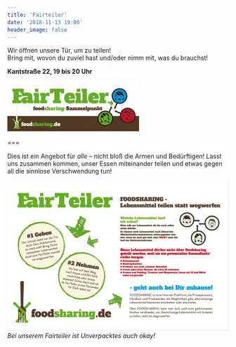 ```yaml
---
title: 'Fairteiler'
date: '2018-11-13 19:00'
header_image: false
---
```


Wir öffnen unsere Tür, um zu teilen! <br>
Bring mit, wovon du zuviel hast und/oder nimm mit, was du brauchst!

**Kantstraße 22, 19 bis 20 Uhr**

![](fairteiler_small.jpg)

===

Dies ist ein Angebot für _alle_ – nicht bloß die Armen und Bedürftigen! Lasst uns zusammen kommen, unser Essen miteinander teilen und etwas gegen all die sinnlose Verschwendung tun!

![](fairteiler_info.jpg)<br>
_Bei unserem Fairteiler ist Unverpacktes auch okay!_
